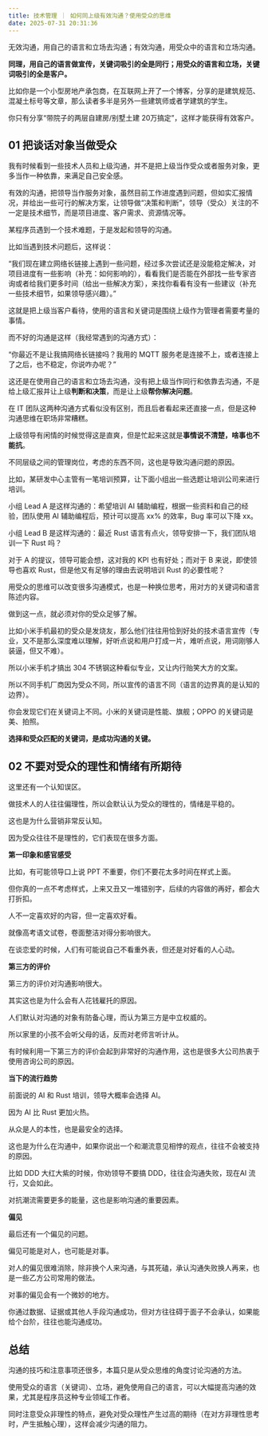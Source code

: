 ```yaml
---
title: 技术管理 ｜ 如何同上级有效沟通？使用受众的思维
date: 2025-07-31 20:31:36
---
```


无效沟通，用自己的语言和立场去沟通；有效沟通，用受众中的语言和立场沟通。

**同理，用自己的语言做宣传，关键词吸引的全是同行；用受众的语言和立场，关键词吸引的全是客户。**

比如你是一个小型房地产承包商，在互联网上开了一个博客，分享的是建筑规范、混凝土标号等文章，那么读者多半是另外一些建筑师或者学建筑的学生。

你只有分享“带院子的两层自建房/别墅土建 20万搞定”，这样才能获得有效客户。

## 01 把谈话对象当做受众

我有时候看到一些技术人员和上级沟通，并不是把上级当作受众或者服务对象，更多当作一种依靠，来满足自己安全感。

有效的沟通，把领导当作服务对象，虽然目前工作进度遇到问题，但如实汇报情况，并给出一些可行的解决方案，让领导做“决策和判断”，领导（受众）关注的不一定是技术细节，而是项目进度、客户需求、资源情况等。

某程序员遇到一个技术难题，于是发起和领导的沟通。

比如当遇到技术问题后，这样说：

“我们现在建立网络长链接上遇到一些问题，经过多次尝试还是没能稳定解决，对项目进度有一些影响（补充：如何影响的），看看我们是否能在外部找一些专家咨询或者给我们更多时间（给出一些解决方案），来找你看看有没有一些建议（补充一些技术细节，如果领导感兴趣）。”

这就是把上级当客户看待，使用的语言和关键词是围绕上级作为管理者需要考量的事情。

而不好的沟通是这样（我经常遇到的沟通方式）：

“你最近不是让我搞网络长链接吗？我用的 MQTT 服务老是连接不上，或者连接上了之后，也不稳定，你说咋办呢？”

这还是在使用自己的语言和立场去沟通，没有把上级当作同行和依靠去沟通，不是给上级汇报并让上级**判断和决策**，而是让上级**帮你解决问题**。

在 IT 团队这两种沟通方式看似没有区别，而且后者看起来还直接一点，但是这种沟通思维在职场非常糟糕。

上级领导有闲情的时候觉得这是直爽，但是忙起来这就是**事情说不清楚，啥事也不能抗**。

不同层级之间的管理岗位，考虑的东西不同，这也是导致沟通问题的原因。

比如，某研发中心主管有一笔培训预算，让下面小组出一些选题让培训公司来进行培训。

小组 Lead A 是这样沟通的：希望培训 AI 辅助编程，根据一些资料和自己的经验，团队使用 AI 辅助编程后，预计可以提高 xx% 的效率，Bug 率可以下降 xx。

小组 Lead B 是这样沟通的：最近 Rust 语言有点火，领导安排一下，我们团队培训一下 Rust 吗？

对于 A 的提议，领导可能会想，这对我的 KPI 也有好处；而对于 B 来说，即使领导也喜欢 Rust，但是他又有足够的理由去说明培训 Rust 的必要性呢？

用受众的思维可以改变很多沟通模式，也是一种换位思考，用对方的关键词和语言陈述内容。

做到这一点，就必须对你的受众足够了解。

比如小米手机最初的受众是发烧友，那么他们往往用恰到好处的技术语言宣传（专业，又不是那么深度难以理解，好听点说和用户打成一片，难听点说，用词刚够人装逼，但又不难）。

所以小米手机才搞出 304 不锈钢这种看似专业，又让内行贻笑大方的文案。

所以不同手机厂商因为受众不同，所以宣传的语言不同（语言的边界真的是认知的边界）。

你会发现它们在关键词上不同。小米的关键词是性能、旗舰；OPPO 的关键词是美、拍照。

**选择和受众匹配的关键词，是成功沟通的关键。**

## 02 不要对受众的理性和情绪有所期待

这里还有一个认知误区。

做技术人的人往往偏理性，所以会默认认为受众的理性的，情绪是平稳的。

这也是为什么营销非常反认知。

因为受众往往不是理性的，它们表现在很多方面。

**第一印象和感官感受**

比如，有可能领导口上说 PPT 不重要，你们不要花太多时间在样式上面。

但你真的一点不考虑样式，上来又丑又一堆错别字，后续的内容做的再好，都会大打折扣。

人不一定喜欢好的内容，但一定喜欢好看。

就像高考语文试卷，卷面整洁对得分影响很大。

在谈恋爱的时候，人们有可能说自己不看重外表，但还是对好看的人心动。

**第三方的评价**

第三方的评价对沟通影响很大。

其实这也是为什么会有人花钱雇托的原因。

人们默认对沟通的对象有防备心理，而认为第三方是中立权威的。

所以家里的小孩不会听父母的话，反而对老师言听计从。

有时候利用一下第三方的评价会起到非常好的沟通作用，这也是很多大公司热衷于使用咨询公司的原因。

**当下的流行趋势**

前面说的 AI 和 Rust 培训，领导大概率会选择 AI。

因为 AI 比 Rust 更加火热。

从众是人的本性，也是最安全的选择。

这也是为什么在沟通中，如果你说出一个和潮流意见相悖的观点，往往不会被支持的原因。

比如 DDD 大红大紫的时候，你劝领导不要搞 DDD，往往会沟通失败，现在AI 流行，又会如此。

对抗潮流需要更多的能量，这也是影响沟通的重要因素。

**偏见**

最后还有一个偏见的问题。

偏见可能是对人，也可能是对事。

对人的偏见很难消除，除非换个人来沟通，与其死磕，承认沟通失败换人再来，也是一些乙方公司常用的做法。

对事的偏见会有一个微妙的地方。

你通过数据、证据或其他人手段沟通成功，但对方往往碍于面子不会承认，如果能给个台阶，往往也能沟通成功。

## 总结

沟通的技巧和注意事项还很多，本篇只是从受众思维的角度讨论沟通的方法。

使用受众的语言（关键词）、立场，避免使用自己的语言，可以大幅提高沟通的效果，尤其是程序员这种专业领域工作者。

同时注意受众非理性的特点，避免对受众理性产生过高的期待（在对方非理性思考时，产生抵触心理），这样会减少沟通的阻力。